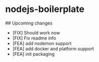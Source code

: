 # nodejs-boilerplate

## Upcoming changes

* [FIX] Should work now
* [FIX] Fix readme info
* [FEA] add nodemon support
* [FEA] add docker and platform support
* [FEA] init packaging
